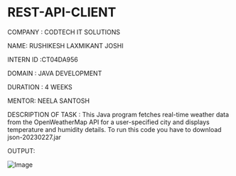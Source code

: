 # REST-API-CLIENT

COMPANY : CODTECH IT SOLUTIONS

NAME: RUSHIKESH LAXMIKANT JOSHI

INTERN ID :CT04DA956

DOMAIN : JAVA DEVELOPMENT

DURATION : 4 WEEKS

MENTOR: NEELA SANTOSH

DESCRIPTION OF TASK : This Java program fetches real-time weather data from the OpenWeatherMap API for a user-specified city and displays temperature and humidity details. To run this code you have to download json-20230227.jar

OUTPUT:

![Image](https://github.com/user-attachments/assets/99f2da16-82db-44bb-82f0-3094a981f954)
